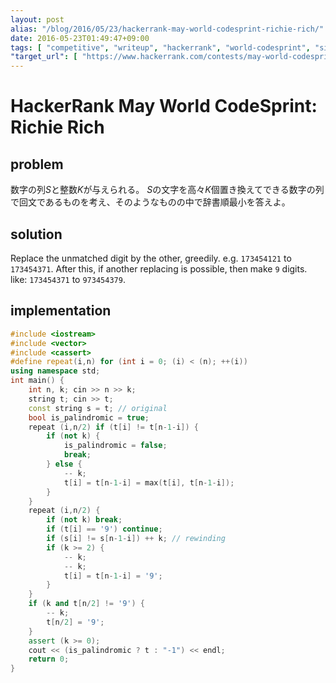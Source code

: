 ```yaml
---
layout: post
alias: "/blog/2016/05/23/hackerrank-may-world-codesprint-richie-rich/"
date: 2016-05-23T01:49:47+09:00
tags: [ "competitive", "writeup", "hackerrank", "world-codesprint", "simulation" ]
"target_url": [ "https://www.hackerrank.com/contests/may-world-codesprint/challenges/richie-rich" ]
---
```


# HackerRank May World CodeSprint: Richie Rich

## problem

数字の列$S$と整数$K$が与えられる。
$S$の文字を高々$K$個置き換えてできる数字の列で回文であるものを考え、そのようなものの中で辞書順最小を答えよ。

## solution

Replace the unmatched digit by the other, greedily.  e.g. `173454121` to `173454371`.
After this, if another replacing is possible, then make `9` digits. like: `173454371` to `973454379`.

## implementation

``` c++
#include <iostream>
#include <vector>
#include <cassert>
#define repeat(i,n) for (int i = 0; (i) < (n); ++(i))
using namespace std;
int main() {
    int n, k; cin >> n >> k;
    string t; cin >> t;
    const string s = t; // original
    bool is_palindromic = true;
    repeat (i,n/2) if (t[i] != t[n-1-i]) {
        if (not k) {
            is_palindromic = false;
            break;
        } else {
            -- k;
            t[i] = t[n-1-i] = max(t[i], t[n-1-i]);
        }
    }
    repeat (i,n/2) {
        if (not k) break;
        if (t[i] == '9') continue;
        if (s[i] != s[n-1-i]) ++ k; // rewinding
        if (k >= 2) {
            -- k;
            -- k;
            t[i] = t[n-1-i] = '9';
        }
    }
    if (k and t[n/2] != '9') {
        -- k;
        t[n/2] = '9';
    }
    assert (k >= 0);
    cout << (is_palindromic ? t : "-1") << endl;
    return 0;
}
```
